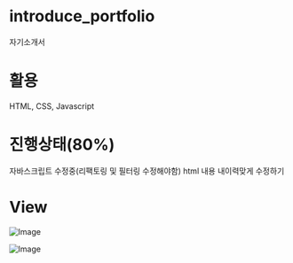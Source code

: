 # introduce_portfolio
자기소개서

# 활용 
HTML, CSS, Javascript

# 진행상태(80%)
자바스크립트 수정중(리팩토링 및 필터링 수정해야함)
html 내용 내이력맞게 수정하기

# View
![Image](https://github.com/user-attachments/assets/2bb0cf30-5fc2-4554-8b73-15daa7ca8ae4)

![Image](https://github.com/user-attachments/assets/ea83fbca-13f8-4e07-86fd-2f4ed66eb4a7)
